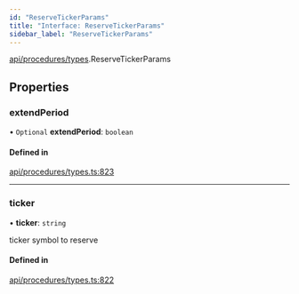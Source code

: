```yaml
---
id: "ReserveTickerParams"
title: "Interface: ReserveTickerParams"
sidebar_label: "ReserveTickerParams"
---
```


[api/procedures/types](../../../../../modules/API/Procedures/Types/Types.md).ReserveTickerParams

## Properties

### extendPeriod

• `Optional` **extendPeriod**: `boolean`

#### Defined in

[api/procedures/types.ts:823](https://github.com/PolymeshAssociation/polymesh-sdk/blob/8a9e72221/src/api/procedures/types.ts#L823)

___

### ticker

• **ticker**: `string`

ticker symbol to reserve

#### Defined in

[api/procedures/types.ts:822](https://github.com/PolymeshAssociation/polymesh-sdk/blob/8a9e72221/src/api/procedures/types.ts#L822)
